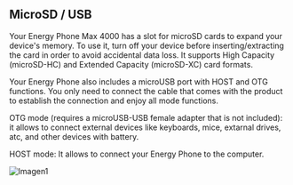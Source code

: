 ## MicroSD / USB

Your Energy Phone Max 4000 has a slot for microSD cards to expand your device's memory. To use it, turn off your device before inserting/extracting the card in order to avoid accidental data loss.  It supports High Capacity (microSD-HC) and Extended Capacity (microSD-XC) card formats.

Your Energy Phone also includes a microUSB port with HOST and OTG functions. You only need to connect the cable that comes with the product to establish the connection and enjoy all mode functions.

OTG mode (requires a microUSB-USB female adapter that is not included): it allows to connect external devices like keyboards, mice, extarnal drives, atc, and other devices with battery.

HOST mode: It allows to connect your Energy Phone to the computer.

![Imagen1](http://static.energysistem.com/images/manuals/42499/56dd9e920b381.jpg)
